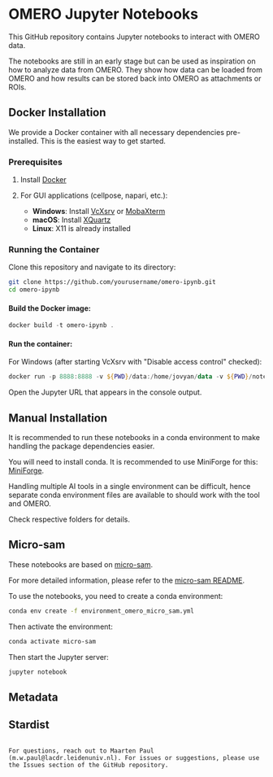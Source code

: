 # OMERO Jupyter Notebooks

This GitHub repository contains Jupyter notebooks to interact with OMERO data.

The notebooks are still in an early stage but can be used as inspiration on how to analyze data from OMERO. They show how data can be loaded from OMERO and how results can be stored back into OMERO as attachments or ROIs.

## Docker Installation

We provide a Docker container with all necessary dependencies pre-installed. This is the easiest way to get started.

### Prerequisites

1. Install [Docker](https://www.docker.com/products/docker-desktop/)

2. For GUI applications (cellpose, napari, etc.):
   - **Windows**: Install [VcXsrv](https://sourceforge.net/projects/vcxsrv/) or [MobaXterm](https://mobaxterm.mobatek.net/)
   - **macOS**: Install [XQuartz](https://www.xquartz.org/)
   - **Linux**: X11 is already installed

### Running the Container

Clone this repository and navigate to its directory:

```bash
git clone https://github.com/yourusername/omero-ipynb.git
cd omero-ipynb
```

#### Build the Docker image:

```powershell
docker build -t omero-ipynb .
```

#### Run the container:

For Windows (after starting VcXsrv with "Disable access control" checked):
```powershell
docker run -p 8888:8888 -v ${PWD}/data:/home/jovyan/data -v ${PWD}/notebooks:/home/jovyan/notebooks -v ${PWD}/microsam:/home/jovyan/microsam -e DISPLAY=host.docker.internal:0 --gpus=all  omero-ipynb 
```

Open the Jupyter URL that appears in the console output.

## Manual Installation

It is recommended to run these notebooks in a conda environment to make handling the package dependencies easier.

You will need to install conda. It is recommended to use MiniForge for this: [MiniForge](https://github.com/conda-forge/miniforge).

Handling multiple AI tools in a single environment can be difficult, 
hence separate conda environment files are available to should work with the tool and OMERO.

Check respective folders for details.

## Micro-sam
These notebooks are based on [micro-sam](https://github.com/computational-cell-analytics/micro-sam).

For more detailed information, please refer to the [micro-sam README](../microsam/README.md).

To use the notebooks, you need to create a conda environment:

```sh
conda env create -f environment_omero_micro_sam.yml
```

Then activate the environment:

```sh
conda activate micro-sam
```

Then start the Jupyter server:

```sh
jupyter notebook
```
## Metadata


## Stardist


```

For questions, reach out to Maarten Paul (m.w.paul@lacdr.leidenuniv.nl). For issues or suggestions, please use the Issues section of the GitHub repository.
